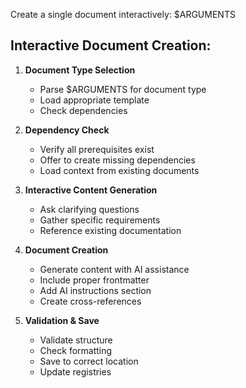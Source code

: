 Create a single document interactively: $ARGUMENTS

## Interactive Document Creation:

1. **Document Type Selection**

   - Parse $ARGUMENTS for document type
   - Load appropriate template
   - Check dependencies

2. **Dependency Check**

   - Verify all prerequisites exist
   - Offer to create missing dependencies
   - Load context from existing documents

3. **Interactive Content Generation**

   - Ask clarifying questions
   - Gather specific requirements
   - Reference existing documentation

4. **Document Creation**

   - Generate content with AI assistance
   - Include proper frontmatter
   - Add AI instructions section
   - Create cross-references

5. **Validation & Save**
   - Validate structure
   - Check formatting
   - Save to correct location
   - Update registries
